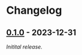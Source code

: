 # Changelog

## [0.1.0] - 2023-12-31

_Initital release._


[0.1.0]: https://github.com/yanderemine54/npkg/releases/tag/v0.1.0
